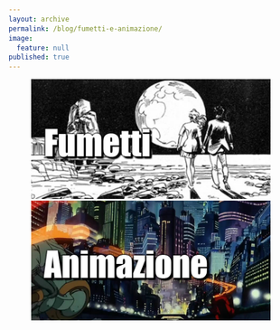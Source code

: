 ```yaml
---
layout: archive
permalink: /blog/fumetti-e-animazione/
image: 
  feature: null
published: true
---
```

<figure class="half">
  <a href="/blog/tag/fumetti/"><img src="/images/fumettigrande.jpg"></a>
  <a href="/blog/tag/animazione/"><img src="/images/animazionegrande.jpg"></a>
</figure>